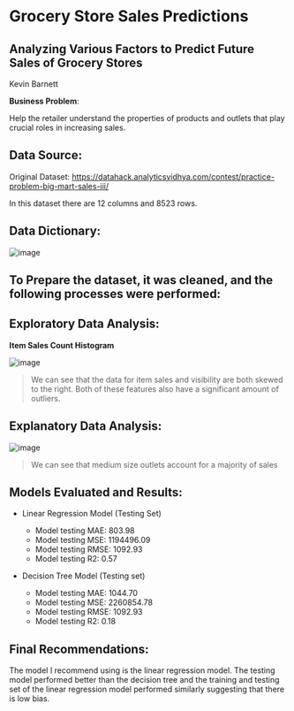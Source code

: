 # Grocery Store Sales Predictions

## Analyzing Various Factors to Predict Future Sales of Grocery Stores

Kevin Barnett

**Business Problem**:

Help the retailer understand the properties of products and outlets that play crucial roles in increasing sales.
 
## Data Source:

 Original Dataset: https://datahack.analyticsvidhya.com/contest/practice-problem-big-mart-sales-iii/
 
 In this dataset there are 12 columns and 8523 rows.
 
 ## Data Dictionary:
 
 ![image](https://user-images.githubusercontent.com/103015330/224993248-db3d7178-c2fb-4065-bf12-1a7bd38e2846.png)

## To Prepare the dataset, it was cleaned, and the following processes were performed:

## Exploratory Data Analysis:

**Item Sales Count Histogram**

![image](https://user-images.githubusercontent.com/103015330/224999173-f4d3e32e-d074-4990-93f1-61f9207edf37.png)

> We can see that the data for item sales and visibility are both skewed to the right. Both of these features also have a significant amount of outliers.

## Explanatory Data Analysis:

![image](https://user-images.githubusercontent.com/103015330/224999532-066730d9-9c18-4fe0-9327-d36370d5f711.png)

>We can see that medium size outlets account for a majority of sales

## Models Evaluated and Results:

- Linear Regression Model (Testing Set)
  - Model testing MAE: 803.98
  - Model testing MSE: 1194496.09
  - Model testing RMSE: 1092.93
  - Model testing R2: 0.57
 
- Decision Tree Model (Testing set)
  - Model testing MAE: 1044.70
  - Model testing MSE: 2260854.78
  - Model testing RMSE: 1092.93
  - Model testing R2: 0.18

## Final Recommendations:

The model I recommend using is the linear regression model. The testing model performed better than the decision tree and the training and testing set of the linear regression model performed similarly suggesting that there is low bias.
